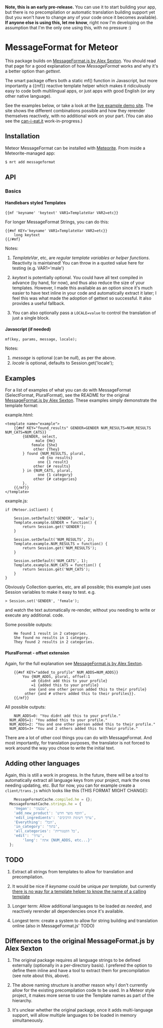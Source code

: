 **Note, this is an early pre-release.**  You can use it to start building your app, but there is no precompilation or automatic translation building support yet (but you won't have to change any of your code once it becomes available).  **If anyone else is using this, let me know**, right now I'm developing on the assumption that I'm the only one using this, with no pressure :)

# MessageFormat for Meteor

This package builds on [MessageFormat.js by Alex Sexton](https://github.com/SlexAxton/messageformat.js/).  You should read that page for a good explanation of how *MessageFormat* works and why it's a better option than *gettext*.

The smart package offers both a static mf() function in Javascript, but more importantly a {{mf}} reactive template helper which makes it ridiculously easy to code both multilingual apps, or just apps with good English (or any other native language).

See the examples below, or take a look at the [live example demo site](http://messageformat.meteor.com/).  The site shows the different combinations possible and how they rerender themselves reactively, with no additional work
on your part.  (You can also see the [can-i-eat.it](http://www.can-i-eat.it/) work-in-progress.)


## Installation

Meteor MessageFormat can be installed with [Meteorite](https://github.com/oortcloud/meteorite/). From inside a Meteorite-managed app:

``` sh
$ mrt add messageformat
```

## API

### Basics

#### Handlebars styled Templates

```
{{mf 'keyname' 'keytext' VAR1=TemplateVar VAR2=etc}}
```

For longer MessageFormat Strings, you can do this:
```
{{#mf KEY='keyname' VAR1=TemplateVar VAR2=etc}}
    long keytext
{{/#mf}
```

Notes:

1. *TemplateVar*, etc, are *regular template variables or helper functions*.  Reactivity is maintained!  You can throw in a quoted value here for testing (e.g. VAR1='male')

2. *keytext* is potentially optional.  You could have all text compiled in advance (by hand, for now), and thus also reduce the size of your templates.  However, I made this available as an option since it's much easier to have text inline in your code and automatically extract it later; I feel this was what made the adoption of gettext so successful.  It also provides a useful fallback.

3. You can also optionally pass a `LOCALE=value` to control the translation of just a single block.
 
#### Javascript (if needed)

```
mf(key, params, message, locale);
```

Notes:

1. *message* is optional (can be *null*), as per the above.
2. *locale* is optional, defaults to Session.get('locale');
 
## Examples

For a list of examples of what you can do with MessageFormat (SelectFormat, PluralFormat), see the README for the original 
[MessageFormat.js by Alex Sexton](https://github.com/SlexAxton/messageformat.js/).  These examples simply demonstrate the template format:

example.html:
```
<template name="example">
    {{#mf KEY="found_results" GENDER=GENDER NUM_RESULTS=NUM_RESULTS NUM_CATS=NUM_CATS}}
        {GENDER, select,
              male {He}
            female {She}
             other {They}
        } found {NUM_RESULTS, plural,
                =0 {no results}
               one {1 result}
             other {# results}
        } in {NUM_CATS, plural,
               one {1 category}
             other {# categories}
        }.
    {{/mf}}
</template>
```

example.js:
```
if (Meteor.isClient) {

    Session.setDefault('GENDER', 'male');
    Template.example.GENDER = function() {
        return Session.get('GENDER');
    }

    Session.setDefault('NUM_RESULTS', 2);
    Template.example.NUM_RESULTS = function() {
        return Session.get('NUM_RESULTS');
    }
    
    Session.setDefault('NUM_CATS', 1);
    Template.example.NUM_CATS = function() {
        return Session.get('NUM_CATS');
    }
}
```
Obviously Collection queries, etc, are all possible; this example just uses Session variables to make it easy to test.  e.g.

```
> Session.set('GENDER', 'female');
```

and watch the text automatically re-render, without you needing to write or execute any additional. code.

Some possible outputs:
```
    He found 1 result in 2 categories.
    She found no results in 1 category.
    They found 2 results in 2 categories.
```

#### PluralFormat - offset extension

Again, for the full explanation see [MessageFormat.js by Alex Sexton](https://github.com/SlexAxton/messageformat.js/).

```
    {{#mf KEY="added_to_profile" NUM_ADDS=NUM_ADDS}}
        You {NUM_ADDS, plural, offset:1
            =0 {didnt add this to your profile}
            =1 {added this to your profile}
           one {and one other person added this to their profile}
         other {and # others added this to their profiles}}.      
    {{/mf}}
```

All possible outputs:
```
    NUM_ADDS=0: "You didnt add this to your profile."
  NUM_ADDS=1: "You added this to your profile."
  NUM_ADDS=2: "You and one other person added this to their profile."
  NUM_ADDS=3+ "You and 2 others added this to their profile."
```

There are a lot of other cool things you can do with MessageFormat.  And most importantly, for translation purposes, the translator is not forced to work around the way you chose to write the initial text.

## Adding other languages

Again, this is still a work in progress.  In the future, there will be a tool to automatically extract all language keys from your project, mark the ones needing updating, etc.  But for now, you can for example create a `client/trans.js` which looks like this (THIS FORMAT MIGHT CHANGE):

```js
    MessageFormatCache.compiled.he = {};
  MessageFormatCache.strings.he = {
    'Vegan': 'טבעוני',
    'add_new_product': 'הוסף מוצר חדש',
    'edit_ingredients': 'ערוך רשימת הרכיבים',
    'Everything': 'הכל',
    'in_category': 'בתוך',
    'all_categories': 'כל הקטגוריות',
    'edit': 'ערוך',
        'long': 'אתה {NUM_ADDS, etc...}'
  };
```

## TODO

1. Extract all strings from templates to allow for translation and precompilation.

1. It would be nice if *keyname* could be unique *per template*, but currently [there is no way for a template helper to know the name of a calling template](https://github.com/meteor/meteor/issues/658)

1. Longer term: Allow additional languages to be loaded *as needed*, and reactively rerender all dependencies once it's available.

1. Longest term: create a system to allow for string building and translation online (also in MessageFormat.js' TODO)

## Differences to the original MessageFormat.js by Alex Sexton

1. The original package requires all language strings to be defined externally (optionally in a per-directory basis).  I prefered the option to define them inline and have a tool to extract them for precompilation (see note about this, above).

2. The above naming structure is another reason why I don't currently allow for the existing precompilation code to be used.  In a Meteor style project, it makes more sense to use the Template names as part of the hierarchy.

2. It's unclear whether the original package, once it adds multi-language support, will allow multiple languages to be loaded in memory simultaneously.
